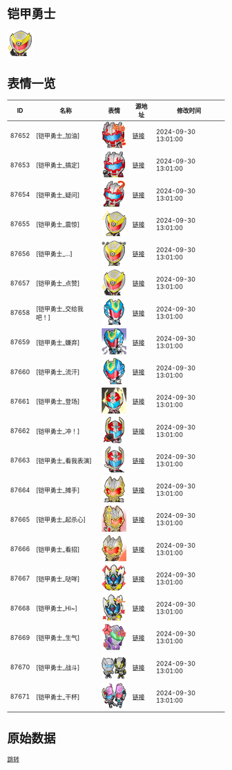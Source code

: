 # 铠甲勇士

<img src="./cover.png" height="60" alt="cover" />

# 表情一览

|ID|名称|表情|源地址|修改时间|
|----|----|----|----|----|
|87652|[铠甲勇士_加油]|<img src="./pic/087652_%5B铠甲勇士_加油%5D.png" height="60" alt="加油"/>|[链接](https://i0.hdslb.com/bfs/garb/14799480da3049a8c86bfb84b383be0b496af68c.png)|2024-09-30 13:01:00|
|87653|[铠甲勇士_搞定]|<img src="./pic/087653_%5B铠甲勇士_搞定%5D.png" height="60" alt="搞定"/>|[链接](https://i0.hdslb.com/bfs/garb/4d57ba9002f69307a1fdc7f3999496d9f021db8d.png)|2024-09-30 13:01:00|
|87654|[铠甲勇士_疑问]|<img src="./pic/087654_%5B铠甲勇士_疑问%5D.png" height="60" alt="疑问"/>|[链接](https://i0.hdslb.com/bfs/garb/aace1acdc9e6a64dfcba6b08bb79cd8072481766.png)|2024-09-30 13:01:00|
|87655|[铠甲勇士_震惊]|<img src="./pic/087655_%5B铠甲勇士_震惊%5D.png" height="60" alt="震惊"/>|[链接](https://i0.hdslb.com/bfs/garb/fd7088cfa6bafdb811d4416a1ef6f21f22adb413.png)|2024-09-30 13:01:00|
|87656|[铠甲勇士_...]|<img src="./pic/087656_%5B铠甲勇士_...%5D.png" height="60" alt="..."/>|[链接](https://i0.hdslb.com/bfs/garb/74c7e3a8002da687fb50c025963040a323b2a2af.png)|2024-09-30 13:01:00|
|87657|[铠甲勇士_点赞]|<img src="./pic/087657_%5B铠甲勇士_点赞%5D.png" height="60" alt="点赞"/>|[链接](https://i0.hdslb.com/bfs/garb/75ccd25507c80722670393d38a2f83ff14efac17.png)|2024-09-30 13:01:00|
|87658|[铠甲勇士_交给我吧！]|<img src="./pic/087658_%5B铠甲勇士_交给我吧！%5D.png" height="60" alt="交给我吧！"/>|[链接](https://i0.hdslb.com/bfs/garb/e55cd964272927b8234bd6a1ad15c259e58bd241.png)|2024-09-30 13:01:00|
|87659|[铠甲勇士_嫌弃]|<img src="./pic/087659_%5B铠甲勇士_嫌弃%5D.png" height="60" alt="嫌弃"/>|[链接](https://i0.hdslb.com/bfs/garb/cc8c7bab3a4249296a7676155923e07431596fb4.png)|2024-09-30 13:01:00|
|87660|[铠甲勇士_流汗]|<img src="./pic/087660_%5B铠甲勇士_流汗%5D.png" height="60" alt="流汗"/>|[链接](https://i0.hdslb.com/bfs/garb/04804d06c65454ce95c9e22fad5251620baccb7b.png)|2024-09-30 13:01:00|
|87661|[铠甲勇士_登场]|<img src="./pic/087661_%5B铠甲勇士_登场%5D.png" height="60" alt="登场"/>|[链接](https://i0.hdslb.com/bfs/garb/c30a37721a86d5291615b00e3d9ea4ce92fa1150.png)|2024-09-30 13:01:00|
|87662|[铠甲勇士_冲！]|<img src="./pic/087662_%5B铠甲勇士_冲！%5D.png" height="60" alt="冲！"/>|[链接](https://i0.hdslb.com/bfs/garb/7f4ccf4f1a18e792acd1c5d29e0c5b9fbb7d18ca.png)|2024-09-30 13:01:00|
|87663|[铠甲勇士_看我表演]|<img src="./pic/087663_%5B铠甲勇士_看我表演%5D.png" height="60" alt="看我表演"/>|[链接](https://i0.hdslb.com/bfs/garb/82b65bcbc61bfa6b7ca8ad2a8e1689e876086747.png)|2024-09-30 13:01:00|
|87664|[铠甲勇士_摊手]|<img src="./pic/087664_%5B铠甲勇士_摊手%5D.png" height="60" alt="摊手"/>|[链接](https://i0.hdslb.com/bfs/garb/dcd72951915d3251da14cbdd1a057791f33b08b2.png)|2024-09-30 13:01:00|
|87665|[铠甲勇士_起杀心]|<img src="./pic/087665_%5B铠甲勇士_起杀心%5D.png" height="60" alt="起杀心"/>|[链接](https://i0.hdslb.com/bfs/garb/ab07260721dc1a3fddc242eaa3adc66d8c4e5075.png)|2024-09-30 13:01:00|
|87666|[铠甲勇士_看招]|<img src="./pic/087666_%5B铠甲勇士_看招%5D.png" height="60" alt="看招"/>|[链接](https://i0.hdslb.com/bfs/garb/850e1ffafceae46594148a6dc64b095c54e36271.png)|2024-09-30 13:01:00|
|87667|[铠甲勇士_哒咩]|<img src="./pic/087667_%5B铠甲勇士_哒咩%5D.png" height="60" alt="哒咩"/>|[链接](https://i0.hdslb.com/bfs/garb/753d765d3c808b2f0ec01606d160a44859ced347.png)|2024-09-30 13:01:00|
|87668|[铠甲勇士_Hi~]|<img src="./pic/087668_%5B铠甲勇士_Hi~%5D.png" height="60" alt="Hi~"/>|[链接](https://i0.hdslb.com/bfs/garb/c8d20f7cb905e326146368852d4ace5527b5e78b.png)|2024-09-30 13:01:00|
|87669|[铠甲勇士_生气]|<img src="./pic/087669_%5B铠甲勇士_生气%5D.png" height="60" alt="生气"/>|[链接](https://i0.hdslb.com/bfs/garb/716b2beeec8652e4b9e4e01d3ad5cc42113eeb10.png)|2024-09-30 13:01:00|
|87670|[铠甲勇士_战斗]|<img src="./pic/087670_%5B铠甲勇士_战斗%5D.png" height="60" alt="战斗"/>|[链接](https://i0.hdslb.com/bfs/garb/85efaf1f716e9ecfa283a8defbd7d30accf3b2b5.png)|2024-09-30 13:01:00|
|87671|[铠甲勇士_干杯]|<img src="./pic/087671_%5B铠甲勇士_干杯%5D.png" height="60" alt="干杯"/>|[链接](https://i0.hdslb.com/bfs/garb/dc0f77b5b0a2efbbb0edc1f571416861c41ac894.png)|2024-09-30 13:01:00|

# 原始数据

[跳转](./raw.json)

